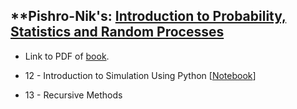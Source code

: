 
**Pishro-Nik's: [Introduction to Probability, Statistics and Random Processes](https://www.probabilitycourse.com/)  
---

- Link to PDF of [book](https://github.com/dsrub/solutions_to_probability_statistics/blob/master/solutions_to_probability_book.pdf).




- 12 - Introduction to Simulation Using Python [[Notebook](https://github.com/dsrub/solutions_to_probability_statistics/blob/master/chpt12/chapter_12.ipynb)]

- 13 - Recursive Methods
